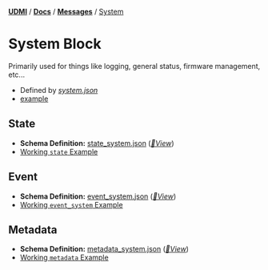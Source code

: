 [**UDMI**](../../) / [**Docs**](../) / [**Messages**](./) / [System](#)

# System Block

Primarily used for things like logging, general status, firmware management, etc...

* Defined by [<em>system.json</em>](../../schema/state_system.json)
* [example](../../tests/state.tests/example.json)

## State

- **Schema Definition:** [state_system.json](../../schema/state_system.json)
 ([_🧬View_](../../gencode/docs/state.html#system))
- [Working `state` Example](../../tests/state.tests/example.json)

## Event

- **Schema Definition:** [event_system.json](../../schema/event_system.json)
 ([_🧬View_](../../gencode/docs/event_system.html))
- [Working `event_system` Example](../../tests/event_system.tests/example.json)

## Metadata

- **Schema Definition:** [metadata_system.json](../../schema/metadata_system.json)
 ([_🧬View_](../../gencode/docs/metadata.html#system))
- [Working `metadata` Example](../../tests/metadata.tests/example.json)